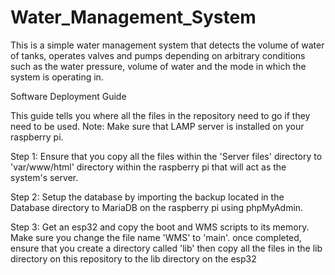 # Water_Management_System

This is a simple water management system that detects the volume of water of tanks,
operates valves and pumps depending on arbitrary conditions such as the water pressure,
volume of water and the mode in which the system is operating in.

Software Deployment Guide

This guide tells you where all the files in the repository need to go if they need to be used.
Note: Make sure that LAMP server is installed on your raspberry pi.

Step 1: 
Ensure that you copy all the files within the 'Server files' directory to 'var/www/html' directory within
the raspberry pi that will act as the system's server.

Step 2: 
Setup the database by importing the backup located in the Database directory to MariaDB on the raspberry pi using phpMyAdmin.

Step 3:
Get an esp32 and copy the boot and WMS scripts to its memory. Make sure you change the file name 'WMS' to 'main'.
once completed, ensure that you create a directory called 'lib' then copy all the files in the lib directory on this repository to the lib 
directory on the esp32
